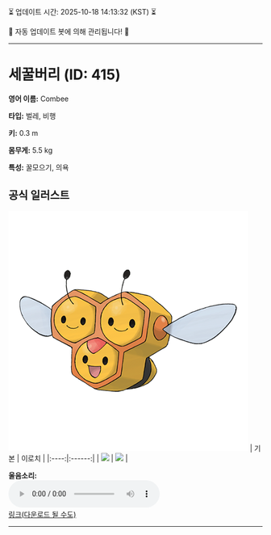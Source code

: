 
⏳ 업데이트 시간: 2025-10-18 14:13:32 (KST) ⏳

🤖 자동 업데이트 봇에 의해 관리됩니다! 🤖

---

# 세꿀버리 (ID: 415)
**영어 이름:** Combee

**타입:** 벌레, 비행

**키:** 0.3 m

**몸무게:** 5.5 kg

**특성:** 꿀모으기, 의욕

## 공식 일러스트
![](https://raw.githubusercontent.com/PokeAPI/sprites/master/sprites/pokemon/other/official-artwork/415.png)
| 기본 | 이로치 |
|:----:|:------:|
| <img src="http://play.pokemonshowdown.com/sprites/ani/combee.gif" width="200"> | <img src="http://play.pokemonshowdown.com/sprites/ani-shiny/combee.gif" width="200"> |

**울음소리:**<br><audio controls src="https://raw.githubusercontent.com/PokeAPI/cries/main/cries/pokemon/latest/415.ogg"></audio><br> [링크(다운로드 될 수도)](https://raw.githubusercontent.com/PokeAPI/cries/main/cries/pokemon/latest/415.ogg)


---
